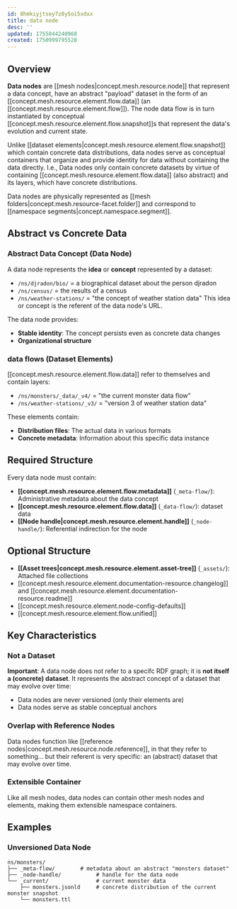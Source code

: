 ```yaml
---
id: 8hmkiyjtsey7z8y5oi5xdxx
title: data node
desc: ''
updated: 1755844240968
created: 1750999795528
---
```


## Overview

**Data nodes** are [[mesh nodes|concept.mesh.resource.node]] that represent a data concept, have an abstract "payload" dataset in the form of an [[concept.mesh.resource.element.flow.data]] (an [[concept.mesh.resource.element.flow]]). The node data flow is in turn instantiated by conceptual [[concept.mesh.resource.element.flow.snapshot]]s that represent the data's evolution and current state.

Unlike [[dataset elements|concept.mesh.resource.element.flow.snapshot]] which contain concrete data distributions, data nodes serve as conceptual containers that organize and provide identity for data without containing the data directly. I.e., Data nodes only contain concrete datasets by virtue of containing [[concept.mesh.resource.element.flow.data]] (also abstract) and its layers, which have concrete distributions.

Data nodes are physically represented as [[mesh folders|concept.mesh.resource-facet.folder]] and correspond to [[namespace segments|concept.namespace.segment]].

## Abstract vs Concrete Data

### Abstract Data Concept (Data Node)
A data node represents the **idea** or **concept** represented by a dataset:
- `/ns/djradon/bio/` = a biographical dataset about the person djradon
- `/ns/census/` =  the results of a census
- `/ns/weather-stations/` = "the concept of weather station data"
This idea or concept is the referent of the data node's URL. 

The data node provides:
- **Stable identity**: The concept persists even as concrete data changes
- **Organizational structure**

### data flows (Dataset Elements)

[[concept.mesh.resource.element.flow.data]] refer to themselves and contain layers:

- `/ns/monsters/_data/_v4/` = "the current monster data flow"
- `/ns/weather-stations/_v3/` = "version 3 of weather station data"

These elements contain:
- **Distribution files**: The actual data in various formats
- **Concrete metadata**: Information about this specific data instance

## Required Structure

Every data node must contain:

- **[[concept.mesh.resource.element.flow.metadata]]** (`_meta-flow/`): Administrative metadata about the data concept
- **[[concept.mesh.resource.element.flow.data]]** (`_data-flow/`): dataset data
- **[[Node handle|concept.mesh.resource.element.handle]]** (`_node-handle/`): Referential indirection for the node


## Optional Structure

- **[[Asset trees|concept.mesh.resource.element.asset-tree]]** (`_assets/`): Attached file collections
- [[concept.mesh.resource.element.documentation-resource.changelog]] and [[concept.mesh.resource.element.documentation-resource.readme]]
- [[concept.mesh.resource.element.node-config-defaults]]
- [[concept.mesh.resource.element.flow.unified]] 

## Key Characteristics

### Not a Dataset

**Important**: A data node does not refer to a specifc RDF graph; it is **not itself a (concrete) dataset**. It represents the abstract concept of a dataset that may evolve over time:
- Data nodes are never versioned (only their elements are)
- Data nodes serve as stable conceptual anchors

### Overlap with Reference Nodes

Data nodes function like [[reference nodes|concept.mesh.resource.node.reference]], in that they refer to something... but their referent is very specific: an (abstract) dataset that may evolve over time.

### Extensible Container
Like all mesh nodes, data nodes can contain other mesh nodes and elements, making them extensible namespace containers.

## Examples

### Unversioned Data Node
```
ns/monsters/
├── _meta-flow/        # metadata about an abstract "monsters dataset"
├── _node-handle/           # handle for the data node
└── _current/               # current monster data
    ├── monsters.jsonld     # concrete distribution of the current monster snapshot
    └── monsters.ttl
```

